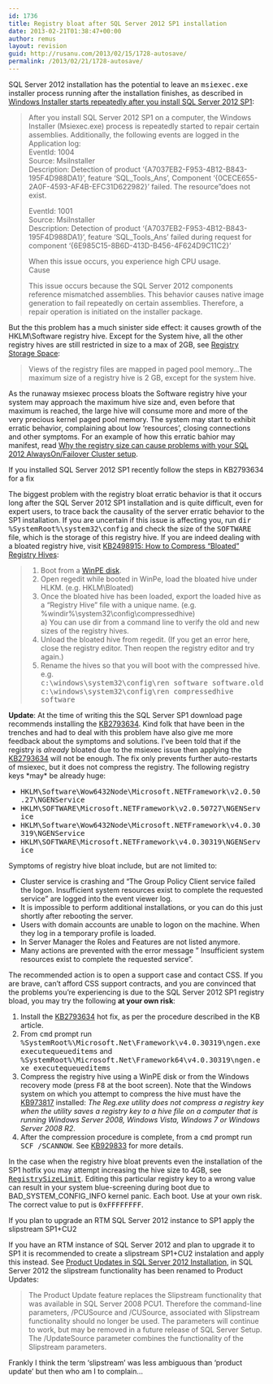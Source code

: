 ```yaml
---
id: 1736
title: Registry bloat after SQL Server 2012 SP1 installation
date: 2013-02-21T01:38:47+00:00
author: remus
layout: revision
guid: http://rusanu.com/2013/02/15/1728-autosave/
permalink: /2013/02/21/1728-autosave/
---
```

SQL Server 2012 installation has the potential to leave an <tt>msiexec.exe</tt> installer process running after the installation finishes, as described in [Windows Installer starts repeatedly after you install SQL Server 2012 SP1](http://support.microsoft.com/kb/2793634):

> After you install SQL Server 2012 SP1 on a computer, the Windows Installer (Msiexec.exe) process is repeatedly started to repair certain assemblies. Additionally, the following events are logged in the Application log:  
> EventId: 1004  
> Source: MsiInstaller  
> Description: Detection of product &#8216;{A7037EB2-F953-4B12-B843-195F4D988DA1}&#8217;, feature &#8216;SQL\_Tools\_Ans&#8217;, Component &#8216;{0CECE655-2A0F-4593-AF4B-EFC31D622982}&#8217; failed. The resource&#8221;does not exist.
> 
> EventId: 1001  
> Source: MsiInstaller  
> Description: Detection of product &#8216;{A7037EB2-F953-4B12-B843-195F4D988DA1}&#8217;, feature &#8216;SQL\_Tools\_Ans’ failed during request for component &#8216;{6E985C15-8B6D-413D-B456-4F624D9C11C2}&#8217;
> 
> When this issue occurs, you experience high CPU usage.  
> Cause
> 
> This issue occurs because the SQL Server 2012 components reference mismatched assemblies. This behavior causes native image generation to fail repeatedly on certain assemblies. Therefore, a repair operation is initiated on the installer package. 

But the this problem has a much sinister side effect: it causes growth of the HKLM\Software registry hive. Except for the System hive, all the other registry hives are still restricted in size to a max of 2GB, see [Registry Storage Space](http://msdn.microsoft.com/en-us/library/windows/desktop/ms724881%28v=vs.85%29.aspx):  


> Views of the registry files are mapped in paged pool memory&#8230;The maximum size of a registry hive is 2 GB, except for the system hive.

As the runaway msiexec process bloats the Software registry hive your system may approach the maximum hive size and, even before that maximum is reached, the large hive will consume more and more of the very precious kernel paged pool memory. The system may start to exhibit erratic behavior, complaining about low &#8216;resources&#8217;, closing connections and other symptoms. For an example of how this erratic bahior may manifest, read [Why the registry size can cause problems with your SQL 2012 AlwaysOn/Failover Cluster setup](http://blogs.msdn.com/b/sqljourney/archive/2012/10/25/why-the-registry-size-can-cause-problems-with-your-sql-2012-alwayson-setup.aspx).

<p class="callout float-right">
  If you installed SQL Server 2012 SP1 recently follow the steps in KB2793634 for a fix
</p>

The biggest problem with the registry bloat erratic behavior is that it occurs long after the SQL Server 2012 SP1 installation and is quite difficult, even for expert users, to trace back the causality of the server erratic behavior to the SP1 installation. If you are uncertain if this issue is affecting you, run <tt>dir %SystemRoot%\system32\config</tt> and check the size of the <tt>SOFTWARE</tt> file, which is the storage of this registry hive. If you are indeed dealing with a bloated registry hive, visit [KB2498915: How to Compress &#8220;Bloated&#8221; Registry Hives](http://support.microsoft.com/kb/2498915):

> 1) Boot from a [WinPE disk](http://technet.microsoft.com/en-us/library/cc766093(WS.10).aspx).  
> 2) Open regedit while booted in WinPe, load the bloated hive under HLKM. (e.g. HKLM\Bloated)  
> 3) Once the bloated hive has been loaded, export the loaded hive as a &#8220;Registry Hive&#8221; file with a unique name. (e.g. %windir%\system32\config\compressedhive)  
> a) You can use dir from a command line to verify the old and new sizes of the registry hives.  
> 4) Unload the bloated hive from regedit. (If you get an error here, close the registry editor. Then reopen the registry editor and try again.)  
> 5) Rename the hives so that you will boot with the compressed hive.  
> e.g.  
> <tt>c:\windows\system32\config\ren software software.old</tt>  
> <tt>c:\windows\system32\config\ren compressedhive software</tt> 

**Update**: At the time of writing this the SQL Server SP1 download page recommends installing the [KB2793634](http://support.microsoft.com/kb/2793634). Kind folk that have been in the trenches and had to deal with this problem have also give me more feedback about the symptoms and solutions. I&#8217;ve been told that if the registry is _already_ bloated due to the msiexec issue then applying the [KB2793634](http://support.microsoft.com/kb/2793634) will not be enough. The fix only prevents further auto-restarts of msiexec, but it does not compress the registry. The following registry keys \*may\* be already huge:

  * <tt>HKLM\Software\Wow6432Node\Microsoft\.NETFramework\v2.0.50.27\NGENService</tt>
  * <tt>HKLM\SOFTWARE\Microsoft\.NETFramework\v2.0.50727\NGENService</tt>
  * <tt>HKLM\Software\Wow6432Node\Microsoft\.NETFramework\v4.0.30319\NGENService</tt>
  * <tt>HKLM\SOFTWARE\Microsoft\.NETFramework\v4.0.30319\NGENService</tt>

Symptoms of registry hive bloat include, but are not limited to:

  * Cluster service is crashing and &#8220;The Group Policy Client service failed the logon. Insufficient system resources exist to complete the requested service&#8221; are logged into the event viewer log.
  * It is impossible to perform additional installations, or you can do this just shortly after rebooting the server.
  * Users with domain accounts are unable to logon on the machine. When they log in a temporary profile is loaded.
  * In Server Manager the Roles and Features are not listed anymore.
  * Many actions are prevented with the error message &#8221; Insufficient system resources exist to complete the requested service&#8221;.

The recommended action is to open a support case and contact CSS. If you are brave, can&#8217;t afford CSS support contracts, and you are convinced that the problems you&#8217;re experiencing is due to the SQL Server 2012 SP1 registry bload, you may try the following **at your own risk**:

  1. Install the [KB2793634](http://support.microsoft.com/kb/2793634) hot fix, as per the procedure described in the KB article.
  2. From <tt>cmd</tt> prompt run <tt>%SystemRoot%\Microsoft.Net\Framework\v4.0.30319\ngen.exe executequeueditems</tt> and <tt>%SystemRoot%\Microsoft.Net\Framework64\v4.0.30319\ngen.exe executequeueditems</tt>
  3. Compress the registry hive using a WinPE disk or from the Windows recovery mode (press <tt>F8</tt> at the boot screen). Note that the Windows system on which you attempt to compress the hive must have the [KB973817](http://support.microsoft.com/kb/973817) installed: _The Reg.exe utility does not compress a registry key when the utility saves a registry key to a hive file on a computer that is running Windows Server 2008, Windows Vista, Windows 7 or Windows Server 2008 R2_.
  4. After the compression procedure is complete, from a <tt>cmd</tt> prompt run <tt>SCF /SCANNOW</tt>. See [KB929833](http://support.microsoft.com/kb/929833) for more details.

In the case when the registry hive bloat prevents even the installation of the SP1 hotfix you may attempt increasing the hive size to 4GB, see [<tt>RegistrySizeLimit</tt>](http://technet.microsoft.com/en-us/library/cc963194.aspx). Editing this particular registry key to a wrong value can result in your system blue-screening during boot due to BAD\_SYSTEM\_CONFIG_INFO kernel panic. Each boot. Use at your own risk. The correct value to put is <tt>0xFFFFFFFF</tt>.

<p class="callout float-right">
  If you plan to upgrade an RTM SQL Server 2012 instance to SP1 apply the slipstream SP1+CU2
</p>

If you have an RTM instance of SQL Server 2012 and plan to upgrade it to SP1 it is recommended to create a slipstream SP1+CU2 instalation and apply this instead. See [Product Updates in SQL Server 2012 Installation](http://msdn.microsoft.com/en-us/library/hh231670.aspx), in SQL Server 2012 the slipstream functionality has been renamed to Product Updates:

> The Product Update feature replaces the Slipstream functionality that was available in SQL Server 2008 PCU1. Therefore the command-line parameters, /PCUSource and /CUSource, associated with Slipstream functionality should no longer be used. The parameters will continue to work, but may be removed in a future release of SQL Server Setup. The /UpdateSource parameter combines the functionality of the Slipstream parameters.

Frankly I think the term &#8216;slipstream&#8217; was less ambiguous than &#8216;product update&#8217; but then who am I to complain&#8230;